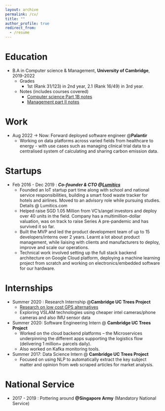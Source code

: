 ```yaml
---
layout: archive
permalink: /cv/
title: ""
author_profile: true
redirect_from:
  - /resume
---
```


Education
======
* B.A in Computer science & Management, **University of Cambridge**, 2019-2022
  * Grades
    * 1st (Rank 31/123) in 2nd year, 2.1 (Rank 16/49) in 3rd year.
  * Notes (includes courses covered)
    * [Computer science Part 1B notes](https://www.notion.so/Part-1B-2020-2021-28e012a4b4744314924c2487dd5e6cb2?pvs=21)
    * [Management part II notes](https://www.notion.so/Management-studies-3680007b6c2141588d9db84fb165f9b6?pvs=21)

Work
======
* Aug 2022 → Now: Forward deployed software engineer @**Palantir**
  * Working on data platforms across varied fields from healthcare to energy - with use cases such as managing clinical trial data to a centralised system of calculating and sharing carbon emission data.

Startups
======
* Feb 2016 - Dec 2019 : ***Co-founder & CTO @[Lumitics](http://lumitics.com)***
  * Founded an IoT startup part time along with school and national service responsibilities, building a smart food waste tracker for hotels and airlines. Moved to an advisory role while pursuing studies. Details @ Lumitics.com
  * Helped raise SGD 1.05 Million from VC’s/angel investors and deploy over 40 units in the field. Company has a multimillion-dollar valuation, was on track to raise Series A pre-pandemic and has survived it so far.
  * Built the MVP and led the product development team of up to 15 developers/interns over 2 years. Learnt a lot about product management, while liaising with clients and manufacturers to deploy, improve and scale our operations.
  * Technical work involved setting up the full stack backend architecture on Google Cloud platform, deploying a machine learning project from scratch and working on electronics/embedded software for our hardware.

Internships 
======
* Summer 2020 : Research Internship @**Cambridge UC Trees Project**
  * [Research on low cost GPS alternatives](https://www.notion.so/UROP-2020-UCTrees-1520fb6796304e8bb5307dcbde2e1f7a?pvs=21)
  * Exploring VSLAM technologies using cheaper intel cameras/phone cameras and also IMU sensor data
* Summer 2020: Software Engineering Intern @ **Cambridge UC Trees Project**
  * Worked on the cloud backend platforms – the Microservices underpinning the different apps supporting the logistics flow (delivering 1 million+ parcels daily).
  * Also worked on Kafka monitoring tools.
* Summer 2017: Data Science Intern @ **Cambridge UC Trees Project**
  * Focused on using NLP to automatically extract the key subject matter and opinion from web scraped articles for market analysis.

National Service
======
* 2017 - 2019  :  Pottering around **@Singapore Army** (Mandatory National Service)
